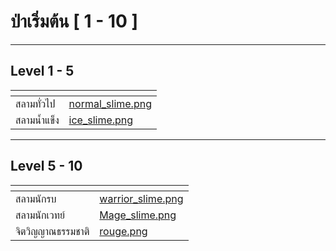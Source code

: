 # ป่าเริ่มต้น \[ 1 - 10 ]

***

## Level 1 - 5

<table data-card-size="large" data-column-title-hidden data-view="cards" data-full-width="true"><thead><tr><th></th><th data-hidden data-card-cover data-type="files"></th></tr></thead><tbody><tr><td>สลามทั่วไป</td><td><a href="../.gitbook/assets/normal_slime.png">normal_slime.png</a></td></tr><tr><td>สลามน้ำแข็ง</td><td><a href="../.gitbook/assets/ice_slime.png">ice_slime.png</a></td></tr></tbody></table>

***

## Level 5 - 10

<table data-card-size="large" data-view="cards" data-full-width="true"><thead><tr><th></th><th data-hidden data-card-cover data-type="files"></th></tr></thead><tbody><tr><td>สลามนักรบ</td><td><a href="../.gitbook/assets/warrior_slime.png">warrior_slime.png</a></td></tr><tr><td>สลามนักเวทย์</td><td><a href="../.gitbook/assets/Mage_slime.png">Mage_slime.png</a></td></tr><tr><td>จิตวิญญาณธรรมชาติ</td><td><a href="../.gitbook/assets/rouge.png">rouge.png</a></td></tr></tbody></table>
